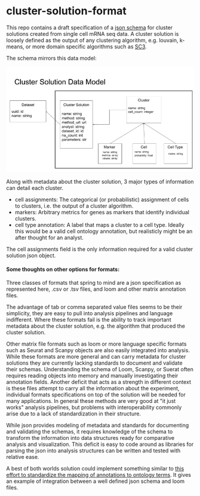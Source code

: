 # cluster-solution-format
This repo contains a draft specification of a [json schema](https://github.com/Stuartlab-UCSC/cluster-solution-format/blob/master/cluster_solution_schema.json) for cluster solutions created from single cell mRNA seq data. 
A cluster solution is loosely defined as the output of any clustering algorithm, e.g. louvain, k-means, or more domain 
specific algorithms such as [SC3](https://www.nature.com/articles/nmeth.4236).  

The schema mirrors this data model:

![alt text](https://github.com/Stuartlab-UCSC/cluster-solution-format/blob/master/datamodel_slide.png "Data Model")


Along with metadata about the cluster solution, 3 major types of information can detail each cluster.
	
  * cell assignments: The categorical (or probabilistic) assignment of cells to clusters, i.e. the output of a cluster algorithm.
  *	markers: Arbitrary metrics for genes as markers that identify individual clusters.
  *	cell type annotation: A label that maps a cluster to a cell type. Ideally this would be a valid cell ontology annotation, but realisticly might be an after thought for an analyst. 

The cell assignments field is the only information required for a valid cluster solution json object.

#### Some thoughts on other options for formats:

Three classes of formats that spring to mind are a json specification as represented here, .csv or .tsv files, and loom 
and other matrix annotation files.
 
The advantage of tab or comma separated value files seems to be their simplicity, they are easy to pull into analysis 
pipelines and language indifferent. Where these formats fail is the ability to track important metadata about the cluster solution, e.g. the algorithm that produced the cluster solution.

Other matrix file formats such as loom or more language specific formats such as Seurat and Scanpy objects are also 
easily integrated into analysis. While these formats are more general and can carry metadata for cluster solutions they 
are currently lacking standards to document and validate their schemas. Understanding the schema of Loom, Scanpy, or 
Suerat often requires reading objects into memory and manually investigating their annotation fields. Another deficit that acts as a strength in different context is these files attempt to carry all the information about the experiment, individual formats specifications on top of the solution will be needed for many applications. In general these methods are very good at "it just works" analysis pipelines, but problems with interoperability commonly arise due to a lack of standardization in their structure.

While json provides modeling of metadata and standards for documenting and validating the schemas, it requires knowledge
of the schema to transform the information into data structures ready for comparative analysis and visualization. This 
deficit is easy to code around as libraries for parsing the json into analysis structures can be written and tested with
relative ease.

A best of both worlds solution could implement something similar to [this effort to standardize the mapping of  annotations to ontology terms](https://github.com/HumanCellAtlas/matrix_semantic_map). It gives an example of 
 integration between a well defined json schema and loom files.

